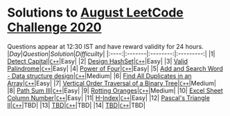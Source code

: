 # Solutions to [August LeetCode Challenge 2020](https://leetcode.com/explore/challenge/card/august-leetcoding-challenge/549/week-1-august-1st-august-7th/) 

Questions appear at 12:30 IST and have reward validity for 24 hours.
|*Day*|*Question*|*Solution*|*Difficuilty*|
|:----:|:-------|:--------:|:---------:|
|1| [Detect Capital](https://leetcode.com/explore/challenge/card/august-leetcoding-challenge/549/week-1-august-1st-august-7th/3409/)|[`C++`](https://github.com/kameshkotwani/august-leetcode-challenge/blob/master/1.detect-capital.cpp)|Easy|
|2| [Design HashSet](https://leetcode.com/explore/challenge/card/august-leetcoding-challenge/549/week-1-august-1st-august-7th/3410/)|[`C++`](https://github.com/kameshkotwani/august-leetcode-challenge/blob/master/2.design-hashset.cpp)|Easy|
|3| [Valid Palindrome](https://leetcode.com/explore/featured/card/august-leetcoding-challenge/549/week-1-august-1st-august-7th/3411/)|[`C++`](https://github.com/kameshkotwani/august-leetcode-challenge/blob/master/3.valid-palindrome.cpp)|Easy|
|4| [Power of Four](https://leetcode.com/explore/challenge/card/august-leetcoding-challenge/549/week-1-august-1st-august-7th/3412/)|[`C++`](https://github.com/kameshkotwani/august-leetcode-challenge/blob/master/4.power-of-four.cpp)|Easy|
|5| [Add and Search Word - Data structure design](https://leetcode.com/explore/challenge/card/august-leetcoding-challenge/549/week-1-august-1st-august-7th/3413/)|[`C++`](https://github.com/kameshkotwani/august-leetcode-challenge/blob/master/5.add-search-word.cpp)|Medium|
|6| [Find All Duplicates in an Array](https://leetcode.com/explore/challenge/card/august-leetcoding-challenge/549/week-1-august-1st-august-7th/3414/)|[`C++`](https://github.com/kameshkotwani/august-leetcode-challenge/blob/master/6.find-all-duplicates-in-array.cpp)|Easy|
|7| [Vertical Order Traversal of a Binary Tree](https://leetcode.com/explore/challenge/card/august-leetcoding-challenge/549/week-1-august-1st-august-7th/3415/)|[`C++`](https://github.com/kameshkotwani/august-leetcode-challenge/blob/master/7.vertical-order-traversal.cpp)|Medium|
|8| [Path Sum III](https://leetcode.com/explore/challenge/card/august-leetcoding-challenge/550/week-2-august-8th-august-14th/3417/)|[`C++`](https://github.com/kameshkotwani/august-leetcode-challenge/blob/master/8.path-sum-iii.cpp)|Easy|
|9| [Rotting Oranges](https://leetcode.com/explore/challenge/card/august-leetcoding-challenge/550/week-2-august-8th-august-14th/3418/)|[`C++`](https://github.com/kameshkotwani/august-leetcode-challenge/blob/master/9.rotten-oranges.cpp)|Medium|
|10| [Excel Sheet Column Number](https://leetcode.com/explore/challenge/card/august-leetcoding-challenge/550/week-2-august-8th-august-14th/3419/)|[`C++`](https://github.com/kameshkotwani/august-leetcode-challenge/blob/master/10.%20excel-sheet-coloumn-number.cpp)|Easy|
|11| [H-Index](https://leetcode.com/explore/challenge/card/august-leetcoding-challenge/550/week-2-august-8th-august-14th/3420/)|[`C++`](https://github.com/kameshkotwani/august-leetcode-challenge/blob/master/11.h-index.cpp)|Easy|
|12| [Pascal's Triangle II](https://leetcode.com/explore/challenge/card/august-leetcoding-challenge/550/week-2-august-8th-august-14th/3421/)|[`C++`]()|TBD|
|13| [TBD]()|[`C++`]()|TBD|
|14| [TBD]()|[`C++`]()|TBD|
